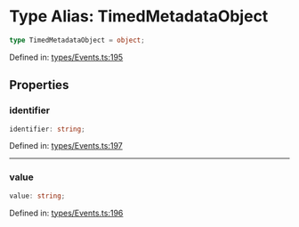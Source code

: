 # Type Alias: TimedMetadataObject

```ts
type TimedMetadataObject = object;
```

Defined in: [types/Events.ts:195](https://github.com/TheWidlarzGroup/react-native-video-v7/blob/d4046f8eca07df9e2ec69f8007c800ebf23ec7a7/packages/react-native-video/src/core/types/Events.ts#L195)

## Properties

### identifier

```ts
identifier: string;
```

Defined in: [types/Events.ts:197](https://github.com/TheWidlarzGroup/react-native-video-v7/blob/d4046f8eca07df9e2ec69f8007c800ebf23ec7a7/packages/react-native-video/src/core/types/Events.ts#L197)

***

### value

```ts
value: string;
```

Defined in: [types/Events.ts:196](https://github.com/TheWidlarzGroup/react-native-video-v7/blob/d4046f8eca07df9e2ec69f8007c800ebf23ec7a7/packages/react-native-video/src/core/types/Events.ts#L196)
